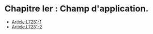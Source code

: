 # Chapitre Ier : Champ d'application.

* [Article L7231-1](./LEGIARTI000006904693.md)
* [Article L7231-2](./LEGIARTI000006904694.md)
